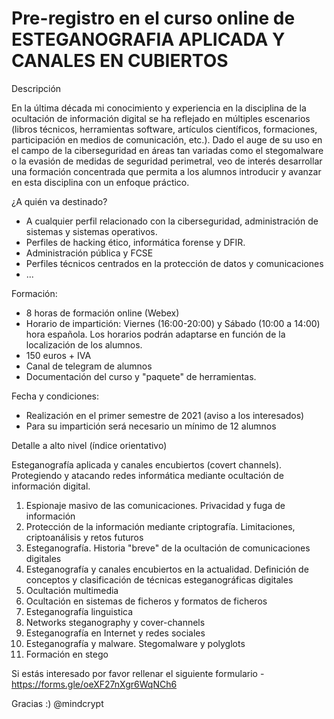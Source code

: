 # Pre-registro en el curso online de ESTEGANOGRAFIA APLICADA Y CANALES EN CUBIERTOS

Descripción

En la última década mi conocimiento y experiencia en la disciplina de la ocultación de información digital se ha reflejado en múltiples escenarios (libros técnicos, herramientas software,
artículos científicos, formaciones, participación en medios de comunicación, etc.). Dado el auge de su uso en el campo de la ciberseguridad en áreas tan variadas como el stegomalware o la evasión de medidas
de seguridad perimetral, veo de interés desarrollar una formación concentrada que permita a los alumnos introducir y avanzar en esta disciplina con un enfoque práctico.

¿A quién va destinado?
- A cualquier perfil relacionado con la ciberseguridad, administración de sistemas y sistemas operativos.
- Perfiles de hacking ético, informática forense y DFIR.
- Administración pública y FCSE
- Perfiles técnicos centrados en la protección de datos y comunicaciones
- ...

Formación:
- 8 horas de formación online (Webex)
- Horario de impartición: Viernes (16:00-20:00) y Sábado (10:00 a 14:00) hora española. Los horarios podrán adaptarse en función de la localización de los alumnos.
- 150 euros + IVA
- Canal de telegram de alumnos
- Documentación del curso y "paquete" de herramientas.

Fecha y condiciones: 
- Realización en el primer semestre de 2021 (aviso a los interesados)
- Para su impartición será necesario un mínimo de 12 alumnos

Detalle a alto nivel (índice orientativo)

Esteganografía aplicada y canales encubiertos (covert channels). Protegiendo y atacando redes informática mediante ocultación de información digital.

1. Espionaje masivo de las comunicaciones. Privacidad y fuga de información
2. Protección de la información mediante criptografía. Limitaciones, criptoanálisis y retos futuros
3. Esteganografía. Historia "breve" de la ocultación de comunicaciones digitales
4. Esteganografía y canales encubiertos en la actualidad. Definición de conceptos y clasificación de técnicas esteganográficas digitales
5. Ocultación multimedia
6. Ocultación en sistemas de ficheros y formatos de ficheros
7. Esteganografía linguistica
8. Networks steganography y cover-channels
9. Esteganografía en Internet y redes sociales
10. Esteganografía y malware. Stegomalware y polyglots
11. Formación en stego

Si estás interesado por favor rellenar el siguiente formulario - https://forms.gle/oeXF27nXgr6WqNCh6

Gracias :) @mindcrypt

